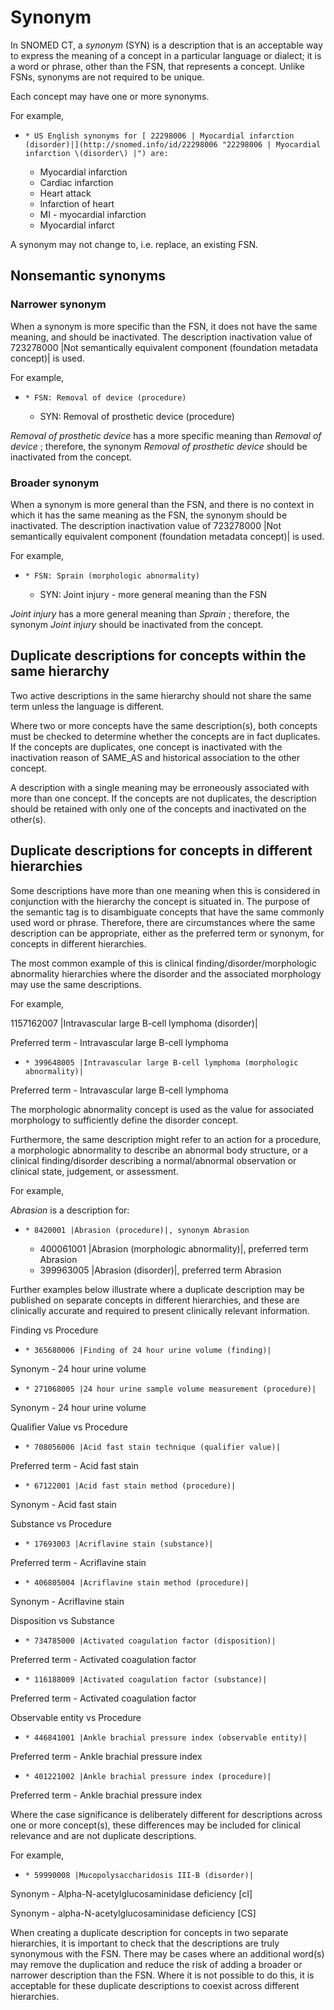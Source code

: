 # Synonym

In SNOMED CT, a  _synonym_ (SYN) is a description that is an acceptable way to express the meaning of a concept in a particular language or dialect; it is a word or phrase, other than the FSN, that represents a concept. Unlike FSNs, synonyms are not required to be unique. 

Each concept may have one or more synonyms. 

For example,

  *     * US English synonyms for [ 22298006 | Myocardial infarction (disorder)|](http://snomed.info/id/22298006 "22298006 | Myocardial infarction \(disorder\) |") are: 
      * Myocardial infarction
      * Cardiac infarction
      * Heart attack
      * Infarction of heart
      * MI - myocardial infarction
      * Myocardial infarct

A synonym may not change to, i.e. replace, an existing FSN.

## Nonsemantic synonyms

### Narrower synonym

When a synonym is more specific than the FSN, it does not have the same meaning, and should be inactivated. The description inactivation value of 723278000 |Not semantically equivalent component (foundation metadata concept)| is used.

For example,

  *     * FSN: Removal of device (procedure)
    * SYN: Removal of prosthetic device (procedure) 

_Removal of prosthetic device_ has a more specific meaning than _Removal of device_ ; therefore, the synonym _Removal of prosthetic device_ should be inactivated from the concept. 

### Broader synonym

When a synonym is more general than the FSN, and there is no context in which it has the same meaning as the FSN, the synonym should be inactivated. The description inactivation value of 723278000 |Not semantically equivalent component (foundation metadata concept)| is used.

For example, 

  *     * FSN: Sprain (morphologic abnormality)
    * SYN: Joint injury - more general meaning than the FSN

 _Joint injury_ has a more general meaning than _Sprain_ ; therefore, the synonym _Joint injury_ should be inactivated from the concept. 

## Duplicate descriptions for concepts within the same hierarchy

Two active descriptions in the same hierarchy should not share the same term unless the language is different.

Where two or more concepts have the same description(s), both concepts must be checked to determine whether the concepts are in fact duplicates. If the concepts are duplicates, one concept is inactivated with the inactivation reason of SAME_AS and historical association to the other concept.

A description with a single meaning may be erroneously associated with more than one concept. If the concepts are not duplicates, the description should be retained with only one of the concepts and inactivated on the other(s).

## Duplicate descriptions for concepts in different hierarchies

Some descriptions have more than one meaning when this is considered in conjunction with the hierarchy the concept is situated in. The purpose of the semantic tag is to disambiguate concepts that have the same commonly used word or phrase. Therefore, there are circumstances where the same description can be appropriate, either as the preferred term or synonym, for concepts in different hierarchies. 

The most common example of this is clinical finding/disorder/morphologic abnormality hierarchies where the disorder and the associated morphology may use the same descriptions. 

For example,

1157162007 |Intravascular large B-cell lymphoma (disorder)|

Preferred term - Intravascular large B-cell lymphoma

  *     * 399648005 |Intravascular large B-cell lymphoma (morphologic abnormality)|

Preferred term - Intravascular large B-cell lymphoma

The morphologic abnormality concept is used as the value for associated morphology to sufficiently define the disorder concept. 

Furthermore, the same description might refer to an action for a procedure, a morphologic abnormality to describe an abnormal body structure, or a clinical finding/disorder describing a normal/abnormal observation or clinical state, judgement, or assessment. 

For example, 

 _Abrasion_ is a description for:

  *     * 8420001 |Abrasion (procedure)|, synonym Abrasion
    * 400061001 |Abrasion (morphologic abnormality)|, preferred term Abrasion
    * 399963005 |Abrasion (disorder)|, preferred term Abrasion

Further examples below illustrate where a duplicate description may be published on separate concepts in different hierarchies, and these are clinically accurate and required to present clinically relevant information. 

Finding vs Procedure

  *     * 365680006 |Finding of 24 hour urine volume (finding)|

Synonym - 24 hour urine volume

  *     * 271068005 |24 hour urine sample volume measurement (procedure)|

Synonym - 24 hour urine volume

Qualifier Value vs Procedure

  *     * 708056006 |Acid fast stain technique (qualifier value)|

Preferred term - Acid fast stain

  *     * 67122001 |Acid fast stain method (procedure)|

Synonym - Acid fast stain

Substance vs Procedure

  *     * 17693003 |Acriflavine stain (substance)|

Preferred term - Acriflavine stain

  *     * 406805004 |Acriflavine stain method (procedure)|

Synonym - Acriflavine stain

Disposition vs Substance

  *     * 734785000 |Activated coagulation factor (disposition)|

Preferred term - Activated coagulation factor

  *     * 116188009 |Activated coagulation factor (substance)|

Preferred term - Activated coagulation factor

Observable entity vs Procedure

  *     * 446841001 |Ankle brachial pressure index (observable entity)|

Preferred term - Ankle brachial pressure index

  *     * 401221002 |Ankle brachial pressure index (procedure)|

Preferred term - Ankle brachial pressure index

Where the case significance is deliberately different for descriptions across one or more concept(s), these differences may be included for clinical relevance and are not duplicate descriptions. 

For example,

  *     * 59990008 |Mucopolysaccharidosis III-B (disorder)|

Synonym - Alpha-N-acetylglucosaminidase deficiency [cI]

Synonym - alpha-N-acetylglucosaminidase deficiency [CS]

When creating a duplicate description for concepts in two separate hierarchies, it is important to check that the descriptions are truly synonymous with the FSN. There may be cases where an additional word(s) may remove the duplication and reduce the risk of adding a broader or narrower description than the FSN. Where it is not possible to do this, it is acceptable for these duplicate descriptions to coexist across different hierarchies.
